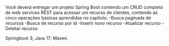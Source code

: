 Você deverá entregar um projeto Spring Boot contendo um CRUD completo de web services REST para 
acessar um recurso de clientes, contendo as cinco operações básicas aprendidas no capítulo: 
-Busca paginada de recursos 
-Busca de recurso por id 
-Inserir novo recurso 
-Atualizar recurso 
-Deletar recurso 

Springboot 3; Java 17; Maven.
